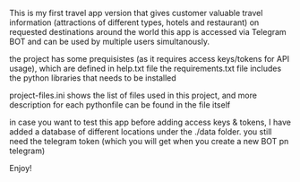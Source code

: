 This is my first travel app version that gives customer valuable travel information (attractions of different types, hotels and restaurant) on requested destinations around the world
this app is accessed via Telegram BOT and can be used by multiple users simultanously.

the project has some prequisistes (as it requires access keys/tokens for API usage), which are defined in help.txt file
the requirements.txt file includes the python libraries that needs to be installed

project-files.ini shows the list of files used in this project, and more description for each pythonfile can be found in the file itself

in case you want to test this app before adding access keys & tokens, I have added a database of different locations under the ./data folder. 
you still need the telegram token (which you will get when you create a new BOT pn telegram)

Enjoy!
